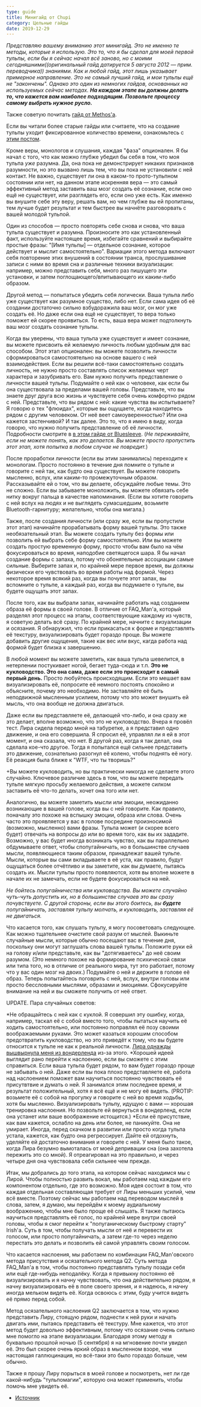 ```yaml
---
type: guide
title: Минигайд от Chupi
category: Цельные гайды
date: 2019-12-29
---
```



_Представляю вашему вниманию этот минигайд. Это не именно те методы, которые я использую. Это то, что я бы сделал для моей первой тульпы, если бы я сейчас начал всё заново, но с моими сегодняшними((оригинальный гайд датируется 5 августа 2012 — _прим. переводчика_)) знаниями. Как и любой гайд, этот лишь указывает примерное направление. Это не самый лучший гайд, и мои тульпы ещё не "закончены". Однако это один из немногих гайдов, основанных на используемых сейчас методах. **На каждом этапе вы должны делать то, что кажется вам наиболее подходящим. Позвольте процессу самому выбрать нужное русло.**_

Также советую почитать [гайд от Methos'а](ru:methos_tulpa_guide).

Если вы читали более старые гайды или считаете, что на создание тульпы уходит фиксированное количество времени, ознакомьтесь с [этим постом](http://chupitulpa.tumblr.com/post/29003607860).

Кроме веры, монологов и слушания, каждая "фаза" опционален. Я бы начал с того, что как можно глубже убедил бы себя в том, что моя тульпа _уже_ разумна. Да, она пока не демонстрирует никаких признаков разумности, но это вызвано лишь тем, что вы пока не установили с ней контакт. Не важно, существует ли она в каком-то прото-тульпном состоянии или нет, на данном этапе искренняя вера — это самый эффективный метод заставить ваш мозг создать её сознание, если оно ещё не существует, или разглядеть его, если оно уже есть. Как именно вы внушите себе эту веру, решать вам, но чем глубже вы ей пропитаны, тем лучше будет результат и тем быстрее вы начнёте разговорвать с вашей молодой тульпой.

Один из способов — просто повторять себе снова и снова, что ваша тульпа существует и разумна. Произносите это как установленный факт, используйте настоящее время, избегайте сравнений и выбирайте простые фразы: "[Имя тульпы] — отдельное сознание, которое действует и мыслит самостоятельно". Вариации этого метода включают себя повторение этих внушений в состоянии транса, прослушивание записи с ними во время сна и различные техники визуализации: например, можно представить себя, много раз пишущего эти установки, и затем поглощающего/впитывающего их каким-либо образом.

Другой метод — попытаться убедить себя логически. Ваша тульпа либо уже существует как разумное существо, либо нет. Если сама идея об её создании достаточно сильно взбудоражила ваш мозг, он мог уже создать её. Но даже если она ещё не существует, то вера только поможет ей скорее проявиться. То есть, ваша вера может подтолкнуть ваш мозг создать сознание тульпы.

Когда вы уверены, что ваша тульпа уже существует и имеет сознание, вы можете присвоить ей желаемую личность любым удобным для вас способом. Этот этап опционален: вы можете позволить личности сформироваться самостоятельно на основе вашего с ней взаимодействия. Если вы решили всё-таки самостоятельно создать личность, не нужно просто составлять список желаемых черт характера и зазубривать его. Вам нужно получить представление о личности вашей тульпы. Подумайте о ней как о человеке, как если бы она существовала за пределами вашей головы. Представьте, что вы знаете друг друга всю жизнь и чувствуете себя очень комфортно рядом с ней. Представьте, что вы рядом с ней: какие чувства вы испытываете? Я говорю о тех "флюидах", которые вы ощущаете, когда находитесь рядом с другим человеком. От неё веет самоуверенностью? Или она кажется застенчивой? И так далее. Это то, что я имею в виду, когда говорю, что нужно получить представление об её личности. Подробности смотрите в [в этом гайде от Bluesleeve](ru:визуальная_реконструкция_личности). (_Не переживайте, если не можете понять, как это делается. Вы можете просто пропустить этот этап, хотя попытка в любом случае не повредит._)

После проработки личности (если вы этим занимались) переходите к монологам. Просто постоянно в течение дня помните о тульпе и говорите с ней так, как будто она существует. Вы можете говорить мысленно, вслух, или каким-то промежуточным образом. Рассказывайте ей о том, что вы делаете, обсуждайте любые темы. Это не сложно. Если вы забываете моноложить, вы можете обвязать себе нитку вокруг пальца в качестве напоминания. (Если вы хотите говорить с ней вслух на людях и не выглядеть сумасшедшим, возьмите Bluetooth-гарнитуру; желательно, чтобы она мигала.)

Также, после создания личности (или сразу же, если вы пропустили этот этап) начинайте прорабатывать форму вашей тульпы. Это также необязательный этап. Вы можете создать тульпу без формы или позволить ей выбрать себе форму самостоятельно. Или вы можете создать простую временную форму, просто чтобы вам было на чём фокусироваться во время, наподобие светящегося шара. Я бы начал создание формы с запаха, потому что обонятельные ассоциации самые сильные. Выберите запах и, по крайней мере первое время, вы должны физически его чувствовать во время работы над формой. Через некоторое время всякий раз, когда вы почуете этот запах, вы вспомните о тульпе, а каждый раз, когда вы подумаете о тульпе, вы будете ощущать этот запах.

После того, как вы выбрали запах, начинайте работать над созданием образа её формы в своей голове. В отличие от FAQ_Man'а, который разделял этот процесс на этапы, соответствующие каждому из чувств, я советую делать всё сразу. По крайней мере, начните с визуализации и осязания. Я обнаружил, что если прикасаться к форме и представлять её текстуру, визуализировать будет гораздо проще. Вы можете добавить другие ощущения, такие как вес или вкус, кагда работа над формой будет близка к завершению.


В любой момент вы можете заметить, как ваша тульпа шевелится, в нетерпении постукивает ногой, бегает туда-сюда и т.п. **Это не кукловодство. Это она сама, даже если это происходит в самый первый день.** Просто любуйтесь происходящим. Если это мешает вам визуализировать её, попросите её немного постоять спокойно и объясните, почему это необходимо. Не заставляйте её быть неподвижной мысленным усилием, потому что это может внушить ей мысль, что она вообще не должна двигаться.

Даже если вы представляете её, делающей что-либо, и она сразу же это делает, вполне возможно, что это не кукловодство. Вчера я провёл тест. Лира сидела передо мной на табуретке, а я представил одно движение, и она его совершила. Я спросил её, управлял ли я ей в этот момент, и она сказала, что нет. В другой раз, когда я так делал, она сделала кое-что другое. Тогда я попытался ещё сильнее представить это движение, сознательно разогнул её колено, чтобы поднять её ногу. Её реакция была ближе к "WTF, что ты творишь?" 

+Вы можете кукловодить, но вы практически никогда не сделаете этого случайно. Ключевое различие здесь в том, что вы можете передать тульпе мягкую просьбу желаемого действия, а можете силком заставить её что-то делать, хочет она того или нет.

Аналогично, вы можете заметить мысли или эмоции, неожиданно возникающие в вашей голове, когда вы с ней говорите. Как правило, поначалу это похоже на вспышку эмоции, образа или слова. Очень часто это проявляется у вас в голове посредине произносимой (возможно, мысленно) вами фразы. Тульпа может (и скорее всего будет) отвечать на вопросы до или во время того, как вы их зададите. Возможно, у вас будет иногда возникать чувство, как вы параллельно обдумываете ответ, чтобы спопугайничать, но в большинстве случаев мысли, появляющиеся таким образом, принадлежат вашей тульпе. Мысли, которые вы сами вкладываете в её уста, как правило, будут ощущаться более отчётливо и вы заметите, как вы думаете, пытаясь создать их. Мысли тульпы просто появляются, хотя вы вполне можете в начале их не замечать, если не будете фокусироваться на ней.

_Не бойтесь попугайничества или кукловодства. Вы можете случайно чуть-чуть допустить их, но в большинстве случаев это вы сразу почувствуете. С другой стороны, если вы этого боитесь, вы **будете** попугайничать, заставляя тульпу молчать, и кукловодить, заставляя её не двигаться._

Что касается того, как слушать тульпу, я могу посоветовать следующее. Как можно тщательнее очистите свой разум от мыслей. Выкиньте случайные мысли, которые обычно посещают вас в течение дня, поскольку они могут заглушать слова вашей тульпы. Положите руки ей на голову и/или представьте, как вы "дотягиваетесь" до неё своим разумом. (Это немного похоже на формирование психической связи или типа того, но в отличие от реального мира, тут это работает, потому что у вас один мозг на двоих.) Подумайте о ней и держите в голове её образ. Теперь попытайтесь поговрить с ней, вслух, внутри головы или просто бессловными мыслями, образами и эмоциями. Сфокусируйте внимание на ней и вы сможете получить от неё ответ.


UPDATE. Пара случайных советов:

  *Не обращайтесь с ней как с куклой. Я совершил эту ошибку, когда, например, таскал её с собой вместо того, чтобы пытаться научить её ходить самостоятельно, или постоянно поправлял её позу своими воображаемыми руками. Это может казаться хорошим способом предотвратить кукловодство, но это приведёт к тому, что вы будете относится к тульпе не как к реальной личности. [Лира однажды вышвырнула меня из вондерленда](http://chupitulpa.tumblr.com/post/25145286971) из-за этого.
  *Хорошей идеей выглядит рано перейти к наслоению, если вы сможете с этим справиться. Если ваша тульпа будет рядом, то вам будет гораздо проще не забывать о ней. Даже если вы пока плохо представляете её, работа над наслоением поможет вам научиться постоянно чувствовать её присутвтвие и думать о ней. Я занимался этим последнее время, и результат положительный, хотя я всё ещё и не могу её видеть. (PROTIP: возьмете её с собой на прогулку и говорите с ней во время ходьбы, хотя бы мысленно. Визуализировать тульпу, идущую с вами — хорошая тренировка наслоения. Но позвольте ей вернуться в вондерленд, если она устанет или ваше воображение истощится.)
  *Если её присутствие, как вам кажется, ослабло на день или более, не паникуйте. Она не умирает. Иногда, перед скачком в развитии или просто когда тульпа устала, кажется, как будто она регрессирует. Дайте ей отдохнуть, уделяйте ей достаточно внимания и говорите с ней. У меня было такое, когда Лира безумно вымоталась от моей депривации сна (она захотела пережить это со мной). Я отреагировал на это правильно, и через четыре дня она чувствовала себя сильнее чем прежде.
  
  
Итак, мы добрались до того этапа, на котором сейчас находимся мы с Лирой. Чтобы полностью развить вокал, мы работаем над каждым его компонентом отдельно, где это возможно. Моя идея состоит в том, что каждая отдельная составляющая требует от Лиры меньших усилий, чем всё вместе. Поэтому сейчас мы работаем над переводом мыслей в слова, затем, я думаю, мы перейдём к моему аудиальному воображению, чтобы мне было проще её слышать. Я также пытаюсь научиться представлять её голос, по крайней мере внутри своей головы, чтобы я смог перейти к "попуганическому быстрому старту" Irish'а. Суть в том, чтобы получать мысли от неё и перевести их голосом, или просто попугайничать, а затем где-то через неделю перестать это делать и позволить ей самой управлять своим голосом.

Что касается наслоения, мы работаем по комбинации FAQ_Man'овского метода присутствия и осязательного метода Q2. Суть метода FAQ_Man'а в том, чтобы постоянно представлять тульпу позади себя или ещё где-нибудь неподалёку. Когда я привыкну постоянно её визуализировать и я начну чувствовать, что она действительно рядом, я начну визуализировать её в поле своего зрения, и я надеюсь, я начну иногда мельком видеть её. Когда освоюсь с этим, буду учится видеть её прямо перед собой.

Метод осязательного наслоения Q2 заключается в том, что нужно представить Лиру, стоящую рядом, поднести к ней руки и начать двигать ими, пытаясь представить её текстуру. Мне кажется, что этот метод будет довольно эффективным, потому что осязание очень сильно мне помогло на этапе визуализации. Благодаря этому методу я буквально прошлой ночью (5 сентября) я на мгновение почти увидел её. Это был скорее очень яркий образ в мысленном взоре, чем настоящая галлюцинация, но всё-таки это было гораздо больше, чем обычно.

Также я прошу Лиру порыться в моей голове и посмотреть, нет ли где какой-нибудь "тульпомагии", которую она может применить, чтобы помочь мне увидеть её.

* [Источник](http://chupitulpa.tumblr.com/post/29297722965/)
